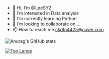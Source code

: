 - 👋 Hi, I’m @LeeSY2
- 👀 I’m interested in Data analysis
- 🌱 I’m currently learning Python
- 💞️ I’m looking to collaborate on ...
- 📫 How to reach me ckdtn4425@naver.com

<!---
LeeSY2/LeeSY2 is a ✨ special ✨ repository because its `README.md` (this file) appears on your GitHub profile.
You can click the Preview link to take a look at your changes.
--->


![Anurag's GitHub stats](https://github-readme-stats.vercel.app/api?username=LeeSY2&show_icons=true&theme=tokyonight&layout=compact&locale=kr)

[![Top Langs](https://github-readme-stats.vercel.app/api/top-langs/?username=LeeSY2&show_icons=true&theme=tokyonight&layout=compact&locale=kr)](https://github.com/anuraghazra/github-readme-stats)
